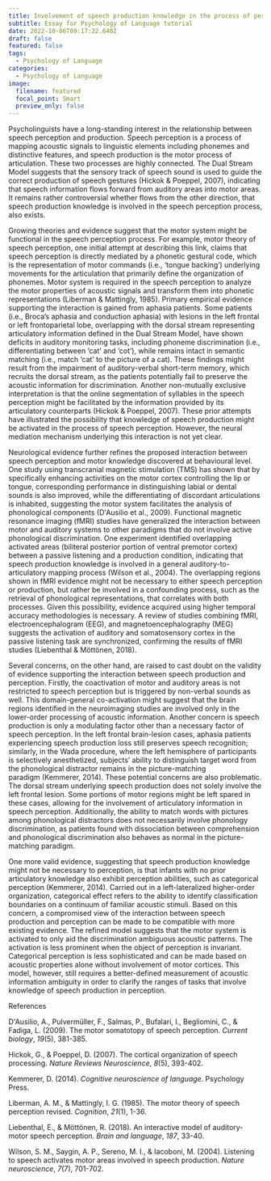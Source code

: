 ```yaml
---
title: Involvement of speech production knowledge in the process of perception
subtitle: Essay for Psychology of Language tutorial
date: 2022-10-06T09:17:22.640Z
draft: false
featured: false
tags:
  - Psychology of Language
categories:
  - Psychology of Language
image:
  filename: featured
  focal_point: Smart
  preview_only: false
---
```

Psycholinguists have a long-standing interest in the relationship between speech perception and production. Speech perception is a process of mapping acoustic signals to linguistic elements including phonemes and distinctive features, and speech production is the motor process of articulation. These two processes are highly connected. The Dual Stream Model suggests that the sensory track of speech sound is used to guide the correct production of speech gestures (Hickok & Poeppel, 2007), indicating that speech information flows forward from auditory areas into motor areas. It remains rather controversial whether flows from the other direction, that speech production knowledge is involved in the speech perception process, also exists. 

Growing theories and evidence suggest that the motor system might be functional in the speech perception process. For example, motor theory of speech perception, one initial attempt at describing this link, claims that speech perception is directly mediated by a phonetic gestural code, which is the representation of motor commands (i.e., ‘tongue backing’) underlying movements for the articulation that primarily define the organization of phonemes. Motor system is required in the speech perception to analyze the motor properties of acoustic signals and transform them into phonetic representations (Liberman & Mattingly, 1985). Primary empirical evidence supporting the interaction is gained from aphasia patients. Some patients (i.e., Broca’s aphasia and conduction aphasia) with lesions in the left frontal or left frontoparietal lobe, overlapping with the dorsal stream representing articulatory information defined in the Dual Stream Model, have shown deficits in auditory monitoring tasks, including phoneme discrimination (i.e., differentiating between ‘cat’ and ‘cot’), while remains intact in semantic matching (i.e., match ‘cat’ to the picture of a cat). These findings might result from the impairment of auditory-verbal short-term memory, which recruits the dorsal stream, as the patients potentially fail to preserve the acoustic information for discrimination. Another non-mutually exclusive interpretation is that the online segmentation of syllables in the speech perception might be facilitated by the information provided by its articulatory counterparts (Hickok & Poeppel, 2007). These prior attempts have illustrated the possibility that knowledge of speech production might be activated in the process of speech perception. However, the neural mediation mechanism underlying this interaction is not yet clear. 

Neurological evidence further refines the proposed interaction between speech perception and motor knowledge discovered at behavioural level. One study using transcranial magnetic stimulation (TMS) has shown that by specifically enhancing activities on the motor cortex controlling the lip or tongue, corresponding performance in distinguishing labial or dental sounds is also improved, while the differentiating of discordant articulations is inhabited, suggesting the motor system facilitates the analysis of phonological components (D'Ausilio et al., 2009). Functional magnetic resonance imaging (fMRI) studies have generalized the interaction between motor and auditory systems to other paradigms that do not involve active phonological discrimination. One experiment identified overlapping activated areas (biliteral posterior portion of ventral premotor cortex) between a passive listening and a production condition, indicating that speech production knowledge is involved in a general auditory-to-articulatory mapping process (Wilson et al., 2004). The overlapping regions shown in fMRI evidence might not be necessary to either speech perception or production, but rather be involved in a confounding process, such as the retrieval of phonological representations, that correlates with both processes. Given this possibility, evidence acquired using higher temporal accuracy methodologies is necessary. A review of studies combining fMRI, electroencephalogram (EEG), and magnetoencephalography (MEG) suggests the activation of auditory and somatosensory cortex in the passive listening task are synchronized, confirming the results of fMRI studies (Liebenthal & Möttönen, 2018). 

Several concerns, on the other hand, are raised to cast doubt on the validity of evidence supporting the interaction between speech production and perception. Firstly, the coactivation of motor and auditory areas is not restricted to speech perception but is triggered by non-verbal sounds as well. This domain-general co-activation might suggest that the brain regions identified in the neuroimaging studies are involved only in the lower-order processing of acoustic information. Another concern is speech production is only a modulating factor other than a necessary factor of speech perception. In the left frontal brain-lesion cases, aphasia patients experiencing speech production loss still preserves speech recognition; similarly, in the Wada procedure, where the left hemisphere of participants is selectively anesthetized, subjects’ ability to distinguish target word from the phonological distractor remains in the picture-matching paradigm (Kemmerer, 2014). These potential concerns are also problematic. The dorsal stream underlying speech production does not solely involve the left frontal lesion. Some portions of motor regions might be left spared in these cases, allowing for the involvement of articulatory information in speech perception. Additionally, the ability to match words with pictures among phonological distractors does not necessarily involve phonology discrimination, as patients found with dissociation between comprehension and phonological discrimination also behaves as normal in the picture-matching paradigm. 

One more valid evidence, suggesting that speech production knowledge might not be necessary to perception, is that infants with no prior articulatory knowledge also exhibit perception abilities, such as categorical perception (Kemmerer, 2014). Carried out in a left-lateralized higher-order organization, categorical effect refers to the ability to identify classification boundaries on a continuum of familiar acoustic stimuli. Based on this concern, a compromised view of the interaction between speech production and perception can be made to be compatible with more existing evidence. The refined model suggests that the motor system is activated to only aid the discrimination ambiguous acoustic patterns. The activation is less prominent when the object of perception is invariant. Categorical perception is less sophisticated and can be made based on acoustic properties alone without involvement of motor cortices. This model, however, still requires a better-defined measurement of acoustic information ambiguity in order to clarify the ranges of tasks that involve knowledge of speech production in perception. 

References

D'Ausilio, A., Pulvermüller, F., Salmas, P., Bufalari, I., Begliomini, C., & Fadiga, L. (2009). The motor somatotopy of speech perception. *Current biology*, *19*(5), 381-385. 

Hickok, G., & Poeppel, D. (2007). The cortical organization of speech processing. *Nature Reviews Neuroscience*, *8*(5), 393-402. 

Kemmerer, D. (2014). *Cognitive neuroscience of language*. Psychology Press. 

Liberman, A. M., & Mattingly, I. G. (1985). The motor theory of speech perception revised. *Cognition*, *21*(1), 1-36. 

Liebenthal, E., & Möttönen, R. (2018). An interactive model of auditory-motor speech perception. *Brain and language*, *187*, 33-40. 

Wilson, S. M., Saygin, A. P., Sereno, M. I., & Iacoboni, M. (2004). Listening to speech activates motor areas involved in speech production. *Nature neuroscience*, *7*(7), 701-702.